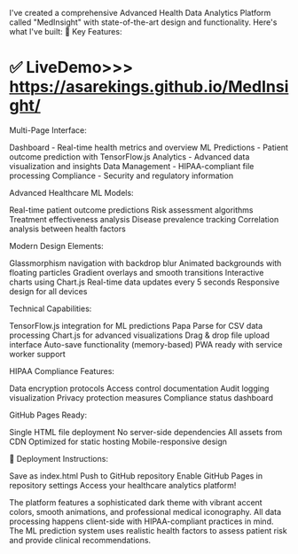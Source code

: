 I've created a comprehensive Advanced Health Data Analytics Platform called "MedInsight" with state-of-the-art design and functionality. Here's what I've built:
🏥 Key Features:

#    ✅ LiveDemo>>>  https://asarekings.github.io/MedInsight/
Multi-Page Interface:

Dashboard - Real-time health metrics and overview
ML Predictions - Patient outcome prediction with TensorFlow.js
Analytics - Advanced data visualization and insights
Data Management - HIPAA-compliant file processing
Compliance - Security and regulatory information

Advanced Healthcare ML Models:

Real-time patient outcome predictions
Risk assessment algorithms
Treatment effectiveness analysis
Disease prevalence tracking
Correlation analysis between health factors

Modern Design Elements:

Glassmorphism navigation with backdrop blur
Animated backgrounds with floating particles
Gradient overlays and smooth transitions
Interactive charts using Chart.js
Real-time data updates every 5 seconds
Responsive design for all devices

Technical Capabilities:

TensorFlow.js integration for ML predictions
Papa Parse for CSV data processing
Chart.js for advanced visualizations
Drag & drop file upload interface
Auto-save functionality (memory-based)
PWA ready with service worker support

HIPAA Compliance Features:

Data encryption protocols
Access control documentation
Audit logging visualization
Privacy protection measures
Compliance status dashboard

GitHub Pages Ready:

Single HTML file deployment
No server-side dependencies
All assets from CDN
Optimized for static hosting
Mobile-responsive design

🚀 Deployment Instructions:

Save as index.html
Push to GitHub repository
Enable GitHub Pages in repository settings
Access your healthcare analytics platform!

The platform features a sophisticated dark theme with vibrant accent colors, smooth animations, and professional medical iconography.
All data processing happens client-side with HIPAA-compliant practices in mind. The ML prediction system uses realistic health factors to
assess patient risk and provide clinical recommendations.



  


